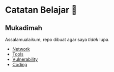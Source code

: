 # Catatan Belajar :dragon_face:

## Mukadimah
Assalamualaikum, repo dibuat agar saya *tidak* lupa.

- [Network]()
- [Tools]()
- [Vulnerability]()
- [Coding]()


